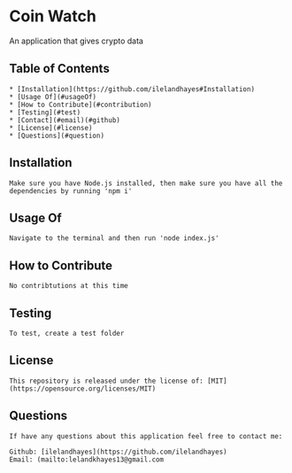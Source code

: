 
  # Coin Watch
  
  An application that gives crypto data
  
  ## Table of Contents
  
    * [Installation](https://github.com/ilelandhayes#Installation)
    * [Usage Of](#usageOf)
    * [How to Contribute](#contribution)
    * [Testing](#test)
    * [Contact](#email)(#github)
    * [License](#license)
    * [Questions](#question)
  
  ## Installation
  
    Make sure you have Node.js installed, then make sure you have all the dependencies by running 'npm i'
  
  ## Usage Of
  
    Navigate to the terminal and then run 'node index.js'
  
  ## How to Contribute
  
    No contribtutions at this time
  
  ## Testing
  
    To test, create a test folder  
  
  ## License
  
    This repository is released under the license of: [MIT](https://opensource.org/licenses/MIT)

  ## Questions

    If have any questions about this application feel free to contact me:

    Github: [ilelandhayes](https://github.com/ilelandhayes)
    Email: (mailto:lelandkhayes13@gmail.com

  